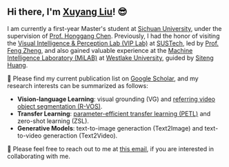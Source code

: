 ## Hi there, I'm [Xuyang Liu](https://xuyang-liu16.github.io/)! :sunglasses:

I am currently a first-year Master's student at [Sichuan University](https://www.scu.edu.cn/), under the supervision of [Prof. Honggang Chen](https://sites.google.com/view/honggangchen/). Previously, I had the honor of visiting the [Visual Intelligence & Perception Lab (VIP Lab)](https://zhengfenglab.com/) at [SUSTech](https://www.sustech.edu.cn/en/), led by [Prof. Feng Zheng](https://faculty.sustech.edu.cn/?tagid=fengzheng&go=1&iscss=1&snapid=1&lang=en), and also gained valuable experience at the [Machine Intelligence Laboratory (MiLAB)](https://milab.westlake.edu.cn/) at [Westlake University](https://www.westlake.edu.cn/), guided by [Siteng Huang](https://kyonhuang.top/).


:pushpin: Please find my current publication list on [Google Scholar](https://scholar.google.com/citations?user=9VhMC1QAAAAJ&hl=zh-CN), and my research interests can be summarized as follows:
* **Vision-language Learning**: visual grounding (VG) and [referring video object segmentation (R-VOS)](https://github.com/gaomingqi/Awesome-Video-Object-Segmentation).
* **Transfer Learning**: [parameter-efficient transfer learning (PETL)](https://github.com/synbol/Awesome-Parameter-Efficient-Transfer-Learning) and zero-shot learning (ZSL).
* **Generative Models**: text-to-image generaction (Text2Image) and text-to-video generaction (Text2Video).

:raised_hands: Please feel free to reach out to me at [this email](mailto:liuxuyang@stu.scu.edu.cn), if you are interested in collaborating with me.



